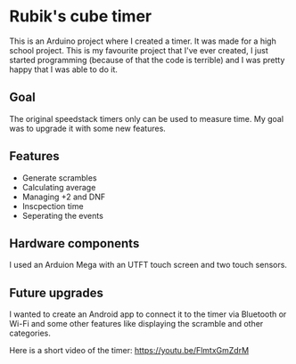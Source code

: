 # Rubik's cube timer

This is an Arduino project where I created a timer. It was made for a high school project.
This is my favourite project that I've ever created, I just started programming (because of that the code is terrible) and I was pretty happy that I was able to do it.

## Goal
The original speedstack timers only can be used to measure time. My goal was to upgrade it with some new features.

## Features
- Generate scrambles
- Calculating average
- Managing +2 and DNF
- Inscpection time
- Seperating the events

## Hardware components
I used an Arduion Mega with an UTFT touch screen and two touch sensors.

## Future upgrades
I wanted to create an Android app to connect it to the timer via Bluetooth or Wi-Fi and some other features like displaying the scramble and other categories.

Here is a short video of the timer: https://youtu.be/FlmtxGmZdrM
